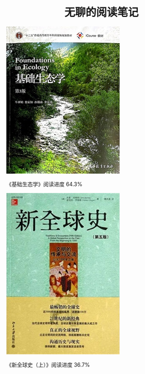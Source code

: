 <h1 align = "center">无聊的阅读笔记</h1>

[![基础生态学](./基础生态学/img/cover.jpg)](./基础生态学)

《基础生态学》阅读进度 64.3%

[![新全球史](./新全球史/img/cover.jpg)](./新全球史)

《新全球史（上）》阅读进度 36.7%